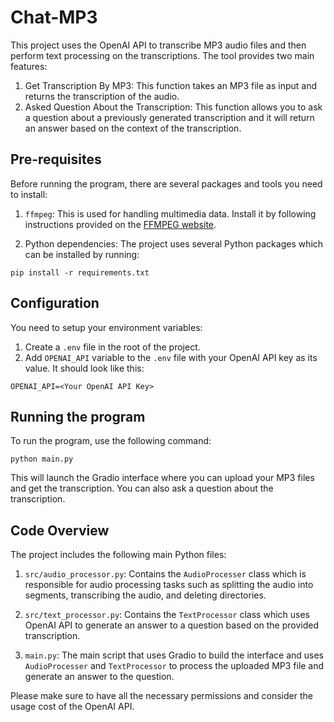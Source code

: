 # Chat-MP3

This project uses the OpenAI API to transcribe MP3 audio files and then perform text processing on the transcriptions. The tool provides two main features: 

1. Get Transcription By MP3: This function takes an MP3 file as input and returns the transcription of the audio.
2. Asked Question About the Transcription: This function allows you to ask a question about a previously generated transcription and it will return an answer based on the context of the transcription.

## Pre-requisites

Before running the program, there are several packages and tools you need to install:

1. `ffmpeg`: This is used for handling multimedia data. Install it by following instructions provided on the [FFMPEG website](https://www.ffmpeg.org/download.html).

2. Python dependencies: The project uses several Python packages which can be installed by running:
```
pip install -r requirements.txt
```

## Configuration

You need to setup your environment variables:

1. Create a `.env` file in the root of the project.
2. Add `OPENAI_API` variable to the `.env` file with your OpenAI API key as its value. It should look like this:
```
OPENAI_API=<Your OpenAI API Key>
```

## Running the program

To run the program, use the following command:
```
python main.py
```
This will launch the Gradio interface where you can upload your MP3 files and get the transcription. You can also ask a question about the transcription.

## Code Overview

The project includes the following main Python files:

1. `src/audio_processor.py`: Contains the `AudioProcesser` class which is responsible for audio processing tasks such as splitting the audio into segments, transcribing the audio, and deleting directories.

2. `src/text_processor.py`: Contains the `TextProcessor` class which uses OpenAI API to generate an answer to a question based on the provided transcription.

3. `main.py`: The main script that uses Gradio to build the interface and uses `AudioProcesser` and `TextProcessor` to process the uploaded MP3 file and generate an answer to the question.

Please make sure to have all the necessary permissions and consider the usage cost of the OpenAI API.